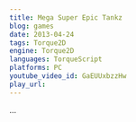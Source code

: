 ```yaml
---
title: Mega Super Epic Tankz
blog: games
date: 2013-04-24
tags: Torque2D
engine: Torque2D
languages: TorqueScript
platforms: PC
youtube_video_id: GaEUUxbzzHw
play_url:
---
```

...
